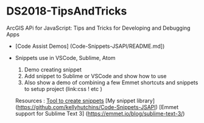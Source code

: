# DS2018-TipsAndTricks
ArcGIS APi for JavaScript: Tips and Tricks for Developing and Debugging Apps 



* [Code Assist Demos] (Code-Snippets-JSAPI/README.md])
* Snippets use in VSCode, Sublime, Atom
    1. Demo creating snippet 
    2. Add snippet to Sublime or VSCode and show how to use 
    3. Also show a demo of combining a few Emmet shortcuts and snippets to setup project 
        (link:css ! etc )

    Resources :
     [Tool to create snippets](https://pawelgrzybek.com/snippet-generator/)
     [My snippet library] (https://github.com/kellyhutchins/Code-Snippets-JSAPI)
     [Emmet support for Sublime Text 3] (https://emmet.io/blog/sublime-text-3/)